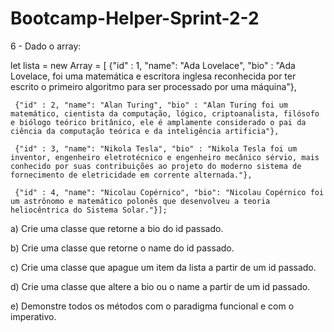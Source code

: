 # Bootcamp-Helper-Sprint-2-2

6 - Dado o array:
 
let lista = new Array<Object> = [
     {"id" : 1, "name": "Ada Lovelace", "bio" : "Ada Lovelace, foi uma matemática e escritora inglesa reconhecida por ter escrito o primeiro algoritmo para ser processado por uma máquina"},
 
     {"id" : 2, "name": "Alan Turing", "bio" : "Alan Turing foi um matemático, cientista da computação, lógico, criptoanalista, filósofo e biólogo teórico britânico, ele é amplamente considerado o pai da ciência da computação teórica e da inteligência artificia"},
 
     {"id" : 3, "name": "Nikola Tesla", "bio" : "Nikola Tesla foi um inventor, engenheiro eletrotécnico e engenheiro mecânico sérvio, mais conhecido por suas contribuições ao projeto do moderno sistema de fornecimento de eletricidade em corrente alternada."},
 
     {"id" : 4, "name": "Nicolau Copérnico", "bio": "Nicolau Copérnico foi um astrônomo e matemático polonês que desenvolveu a teoria heliocêntrica do Sistema Solar."}];

 
 
 a) Crie uma classe que retorne a bio do id passado.
 
 b) Crie uma classe que retorne o name do id passado.
 
 c) Crie uma classe que apague um item da lista a partir de um id passado.
 
 d) Crie uma classe que altere a bio ou o name a partir de um id passado.
 
 e) Demonstre todos os métodos com o paradigma funcional e com o imperativo.
